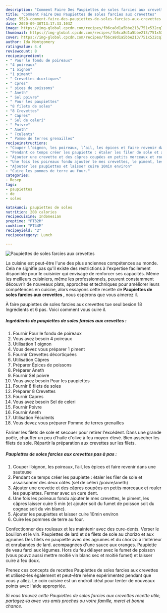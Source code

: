 ```yaml
---
description: "Comment Faire Des Paupiettes de soles farcies aux crevettes"
title: "Comment Faire Des Paupiettes de soles farcies aux crevettes"
slug: 5528-comment-faire-des-paupiettes-de-soles-farcies-aux-crevettes
date: 2020-09-30T13:17:33.103Z
image: https://img-global.cpcdn.com/recipes/fb6ca8d1a5bbe213/751x532cq70/paupiettes-de-soles-farcies-aux-crevettes-photo-principale-de-la-recette.jpg
thumbnail: https://img-global.cpcdn.com/recipes/fb6ca8d1a5bbe213/751x532cq70/paupiettes-de-soles-farcies-aux-crevettes-photo-principale-de-la-recette.jpg
cover: https://img-global.cpcdn.com/recipes/fb6ca8d1a5bbe213/751x532cq70/paupiettes-de-soles-farcies-aux-crevettes-photo-principale-de-la-recette.jpg
author: Ida Montgomery
ratingvalue: 4.4
reviewcount: 8
recipeingredient:
- " Pour le fondu de poireaux"
- "4 poireaux"
- "1 oignon"
- "1 piment"
- " Crevettes dcortiques"
- " Cpres"
- " pices de poissons"
- " Aneth"
- " Sel poivre"
- " Pour les paupiettes"
- "8 filets de soles"
- "8 Crevettes"
- " Capres"
- " Sel de celeri"
- " Poivre"
- " Aneth"
- " Fculents"
- " Pomme de terres grenailles"
recipeinstructions:
- "Couper l’oignon, les poireaux, l’ail, les épices et faire revenir dans une sauteuse"
- "Pendant ce temps créer les paupiette : étaler les filer de sole et assaisonner des deux côtés (sel de céleri /poivre/aneth)"
- "Ajouter une crevette et des câpres coupées en petits morceaux et rouler les paupiettes. Fermer avec un cure dent."
- "Une fois les poireaux fondu ajouter le mes crevettes, le piment, les câpres laisser cuire 5 min (et ajouter soit du fumet de poisson soit du cognac soit du vin blanc)."
- "Ajouter les paupiettes et laisser cuire 10min environ"
- "Cuire les pommes de terre au four."
categories:
- Resep
tags:
- paupiettes
- de
- soles

katakunci: paupiettes de soles 
nutrition: 208 calories
recipecuisine: Indonesian
preptime: "PT32M"
cooktime: "PT44M"
recipeyield: "2"
recipecategory: Lunch

---
```



![Paupiettes de soles farcies aux crevettes](https://img-global.cpcdn.com/recipes/fb6ca8d1a5bbe213/751x532cq70/paupiettes-de-soles-farcies-aux-crevettes-photo-principale-de-la-recette.jpg)

La cuisine est peut-être l'une des plus anciennes compétences au monde. Cela ne signifie pas qu'il existe des restrictions à l'expertise facilement disponible pour le cuisinier qui envisage de renforcer ses capacités. Même les meilleurs cuisiniers, même les professionnels, peuvent constamment découvrir de nouveaux plats, approches et techniques pour améliorer leurs compétences en cuisine, alors essayons cette recette de <strong> Paupiettes de soles farcies aux crevettes </strong>, nous espérons que vous aimerez il.

<!--inarticleads1-->

À faire paupiettes de soles farcies aux crevettes tue seul besion 18 Ingrédients et 6 pas. Voici comment vous cuire il.

##### Ingrédients de paupiettes de soles farcies aux crevettes :

1. Fournir  Pour le fondu de poireaux
1. Vous avez besoin 4 poireaux
1. Utilisation 1 oignon
1. Vous devez vous préparer 1 piment
1. Fournir  Crevettes décortiquées
1. Utilisation  Câpres
1. Préparer  Épices de poissons
1. Préparer  Aneth
1. Fournir  Sel poivre
1. Vous avez besoin  Pour les paupiettes
1. Fournir 8 filets de soles
1. Préparer 8 Crevettes
1. Fournir  Capres
1. Vous avez besoin  Sel de celeri
1. Fournir  Poivre
1. Fournir  Aneth
1. Utilisation  Féculents
1. Vous devez vous préparer  Pomme de terres grenailles


Fariner les filets de sole et secouer pour retirer l&#39;excédent. Dans une grande poêle, chauffer un peu d&#39;huile d&#39;olive à feu moyen-élevé. Bien assécher les filets de sole. Répartir la préparation aux crevettes sur les filets. 

<!--inarticleads2-->

##### Paupiettes de soles farcies aux crevettes pas à pas :

1. Couper l’oignon, les poireaux, l’ail, les épices et faire revenir dans une sauteuse
1. Pendant ce temps créer les paupiette : étaler les filer de sole et assaisonner des deux côtés (sel de céleri /poivre/aneth)
1. Ajouter une crevette et des câpres coupées en petits morceaux et rouler les paupiettes. Fermer avec un cure dent.
1. Une fois les poireaux fondu ajouter le mes crevettes, le piment, les câpres laisser cuire 5 min (et ajouter soit du fumet de poisson soit du cognac soit du vin blanc).
1. Ajouter les paupiettes et laisser cuire 10min environ
1. Cuire les pommes de terre au four.


Confectionner des rouleaux et les maintenir avec des cure-dents. Verser le bouillon et le vin. Paupiettes de lard et de filets de sole au chorizo et aux agrumes Des filets en paupiette avec des agrumes et du chorizo à l&#39;intérieur et enrubanées de lard. acompagnées d&#39;une sauce aux oranges. Paupiette de veau farci aux légumes. Hors du feu délayer avec le fumet de poisson (vous pouvz aussi mettre moitié vin blanc sec et moitié fumet) et laisser cuire à feu doux. 

<!--inarticleads1-->

<p>
Prenez ces concepts de recettes Paupiettes de soles farcies aux crevettes et utilisez-les également et peut-être même expérimentez pendant que vous y allez. Le coin cuisine est un endroit idéal pour tenter de nouveaux points avec l'aide appropriée.
</p>

<p>
<i>Si vous trouvez cette Paupiettes de soles farcies aux crevettes recette utile, partagez-la avec vos amis proches ou votre famille, merci et bonne chance.</i>
</p>
